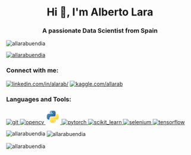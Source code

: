 <h1 align="center">Hi 👋, I'm Alberto Lara</h1>
<h3 align="center">A passionate Data Scientist from Spain</h3>

<p align="left"> <img src="https://komarev.com/ghpvc/?username=allarabuendia&label=Profile%20views&color=0e75b6&style=flat" alt="allarabuendia" /> </p>

<p align="left"> <a href="https://github.com/ryo-ma/github-profile-trophy"><img src="https://github-profile-trophy.vercel.app/?username=allarabuendia" alt="allarabuendia" /></a> </p>

<h3 align="left">Connect with me:</h3>
<p align="left">
<a href="https://linkedin.com/in/linkedin.com/in/alarab/" target="blank"><img align="center" src="https://raw.githubusercontent.com/rahuldkjain/github-profile-readme-generator/neutral-icons/src/images/icons/Social/linked-in-alt.svg" alt="linkedin.com/in/alarab/" height="30" width="40" /></a>
<a href="https://kaggle.com/kaggle.com/allarab" target="blank"><img align="center" src="https://raw.githubusercontent.com/rahuldkjain/github-profile-readme-generator/neutral-icons/src/images/icons/Social/kaggle.svg" alt="kaggle.com/allarab" height="30" width="40" /></a>
</p>

<h3 align="left">Languages and Tools:</h3>
<p align="left"> <a href="https://git-scm.com/" target="_blank"> <img src="https://www.vectorlogo.zone/logos/git-scm/git-scm-icon.svg" alt="git" width="40" height="40"/> </a> <a href="https://opencv.org/" target="_blank"> <img src="https://www.vectorlogo.zone/logos/opencv/opencv-icon.svg" alt="opencv" width="40" height="40"/> </a> <a href="https://www.python.org" target="_blank"> <img src="https://raw.githubusercontent.com/devicons/devicon/master/icons/python/python-original.svg" alt="python" width="40" height="40"/> </a> <a href="https://pytorch.org/" target="_blank"> <img src="https://www.vectorlogo.zone/logos/pytorch/pytorch-icon.svg" alt="pytorch" width="40" height="40"/> </a> <a href="https://scikit-learn.org/" target="_blank"> <img src="https://upload.wikimedia.org/wikipedia/commons/0/05/Scikit_learn_logo_small.svg" alt="scikit_learn" width="40" height="40"/> </a> <a href="https://www.selenium.dev" target="_blank"> <img src="https://raw.githubusercontent.com/detain/svg-logos/780f25886640cef088af994181646db2f6b1a3f8/svg/selenium-logo.svg" alt="selenium" width="40" height="40"/> </a> <a href="https://www.tensorflow.org" target="_blank"> <img src="https://www.vectorlogo.zone/logos/tensorflow/tensorflow-icon.svg" alt="tensorflow" width="40" height="40"/> </a> </p>

<p><img align="left" src="https://github-readme-stats.vercel.app/api/top-langs?username=allarabuendia&show_icons=true&locale=en&layout=compact" alt="allarabuendia" /></p>

<p>&nbsp;<img align="center" src="https://github-readme-stats.vercel.app/api?username=allarabuendia&show_icons=true&locale=en" alt="allarabuendia" /></p>

<p><img align="center" src="https://github-readme-streak-stats.herokuapp.com/?user=allarabuendia&" alt="allarabuendia" /></p>

